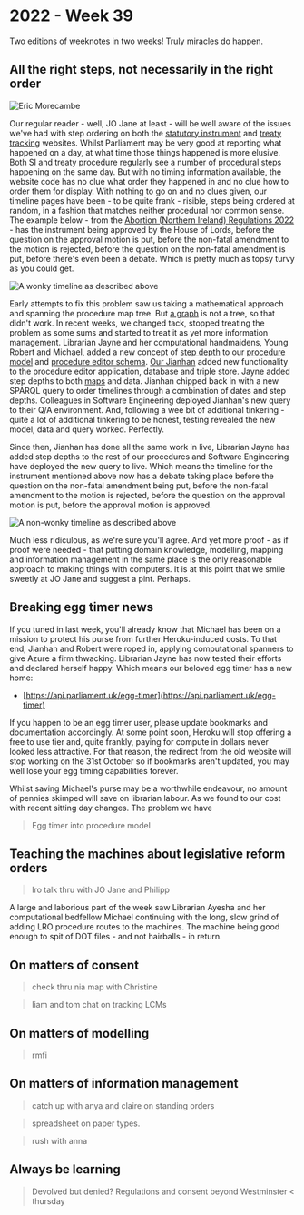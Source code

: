 # 2022 - Week 39

Two editions of weeknotes in two weeks! Truly miracles do happen.

## All the right steps, not necessarily in the right order

![Eric Morecambe](/eric-morecambe.gif)

Our regular reader - well, JO Jane at least - will be well aware of the issues we've had with step ordering on both the [statutory instrument](https://statutoryinstruments.parliament.uk/) and [treaty tracking](https://treaties.parliament.uk/) websites. Whilst Parliament may be very good at reporting what happened on a day, at what time those things happened is more elusive. Both SI and treaty procedure regularly see a number of [procedural steps](https://ukparliament.github.io/ontologies/procedure/procedure-ontology#d4e175) happening on the same day. But with no timing information available, the website code has no clue what order they happened in and no clue how to order them for display. With nothing to go on and no clues given, our timeline pages have been - to be quite frank - risible, steps being ordered at random, in a fashion that matches neither procedural nor common sense. The example below - from the [Abortion (Northern Ireland) Regulations 2022](https://statutoryinstruments.parliament.uk/instrument/Mips7NQF/) - has the instrument being approved by the House of Lords, before the question on the approval motion is put, before the non-fatal amendment to the motion is rejected, before the question on the non-fatal amendment is put, before there's even been a debate. Which is pretty much as topsy turvy as you could get.

![A wonky timeline as described above](/wonky.png)

Early attempts to fix this problem saw us taking a mathematical approach and spanning the procedure map tree. But [a graph](https://en.wikipedia.org/wiki/Graph_(discrete_mathematics)) is not a tree, so that didn't work. In recent weeks, we changed tack, stopped treating the problem as some sums and started to treat it as yet more information management. Librarian Jayne and her computational handmaidens, Young Robert and Michael, added a new concept of [step depth](https://ukparliament.github.io/ontologies/procedure/procedure-ontology#d4e289) to our [procedure model](https://ukparliament.github.io/ontologies/procedure/procedure-ontology) and [procedure editor schema](https://github.com/ukparliament/ontologies/blob/master/procedure/meta/editor/schema.svg). [Our Jianhan](https://twitter.com/jianhanzhu) added new functionality to the procedure editor application, database and triple store. Jayne added step depths to both [maps](https://ukparliament.github.io/ontologies/procedure/maps/) and data. Jianhan chipped back in with a new SPARQL query to order timelines through a combination of dates and step depths. Colleagues in Software Engineering deployed Jianhan's new query to their Q/A environment. And, following a wee bit of additional tinkering - quite a lot of additional tinkering to be honest, testing revealed the new model, data and query worked. Perfectly.

Since then, Jianhan has done all the same work in live, Librarian Jayne has added step depths to the rest of our procedures and Software Engineering have deployed the new query to live. Which means the timeline for the instrument mentioned above now has a debate taking place before the question on the non-fatal amendment being put, before the non-fatal amendment to the motion is rejected, before the question on the approval motion is put, before the approval motion is approved.

![A non-wonky timeline as described above](/not-wonky.png)

Much less ridiculous, as we're sure you'll agree. And yet more proof - as if proof were needed - that putting domain knowledge, modelling, mapping and information management in the same place is the only reasonable approach to making things with computers. It is at this point that we smile sweetly at JO Jane and suggest a pint. Perhaps.

## Breaking egg timer news

If you tuned in last week, you'll already know that Michael has been on a mission to protect his purse from further Heroku-induced costs. To that end, Jianhan and Robert were roped in, applying computational spanners to give Azure a firm thwacking. Librarian Jayne has now tested their efforts and declared herself happy. Which means our beloved egg timer has a new home:

* [https://api.parliament.uk/egg-timer](https://api.parliament.uk/egg-timer)

If you happen to be an egg timer user, please update bookmarks and documentation accordingly. At some point soon, Heroku will stop offering a free to use tier and, quite frankly, paying for compute in dollars never looked less attractive. For that reason, the redirect from the old website will stop working on the 31st October so if bookmarks aren't updated, you may well lose your egg timing capabilities forever.

Whilst saving Michael's purse may be a worthwhile endeavour, no amount of pennies skimped will save on librarian labour. As we found to our cost with recent sitting day changes. The problem we have




> Egg timer into procedure model

## Teaching the machines about legislative reform orders

> lro talk thru with JO Jane and Philipp

A large and laborious part of the week saw Librarian Ayesha and her computational bedfellow Michael continuing with the long, slow grind of adding LRO procedure routes to the machines. The machine being good enough to spit of DOT files - and not hairballs - in return.

## On matters of consent

> check thru nia map with Christine

> liam and tom chat on tracking LCMs


## On matters of modelling

> rmfi



## On matters of information management

> catch up with anya and claire on standing orders

> spreadsheet on paper types.

> rush with anna

## Always be learning

> Devolved but denied? Regulations and consent beyond Westminster < thursday




